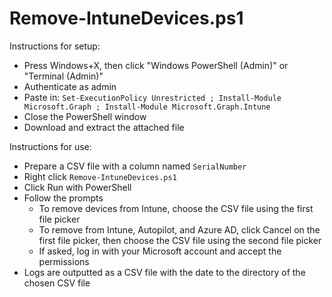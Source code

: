 # Remove-IntuneDevices.ps1

Instructions for setup:
- Press Windows+X, then click "Windows PowerShell (Admin)" or "Terminal (Admin)"
- Authenticate as admin
- Paste in: `Set-ExecutionPolicy Unrestricted ; Install-Module Microsoft.Graph ; Install-Module Microsoft.Graph.Intune`
- Close the PowerShell window
- Download and extract the attached file

Instructions for use:
- Prepare a CSV file with a column named `SerialNumber`
- Right click `Remove-IntuneDevices.ps1`
- Click Run with PowerShell
- Follow the prompts
  - To remove devices from Intune, choose the CSV file using the first file picker
  - To remove from Intune, Autopilot, and Azure AD, click Cancel on the first file picker, then choose the CSV file using the second file picker
  - If asked, log in with your Microsoft account and accept the permissions
- Logs are outputted as a CSV file with the date to the directory of the chosen CSV file
